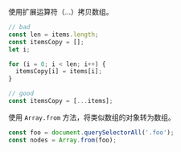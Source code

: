 使用扩展运算符（...）拷贝数组。

```JavaScript
// bad
const len = items.length;
const itemsCopy = [];
let i;

for (i = 0; i < len; i++) {
  itemsCopy[i] = items[i];
}

// good
const itemsCopy = [...items];
```

使用 `Array.from` 方法，将类似数组的对象转为数组。

```JavaScript
const foo = document.querySelectorAll('.foo');
const nodes = Array.from(foo);
```